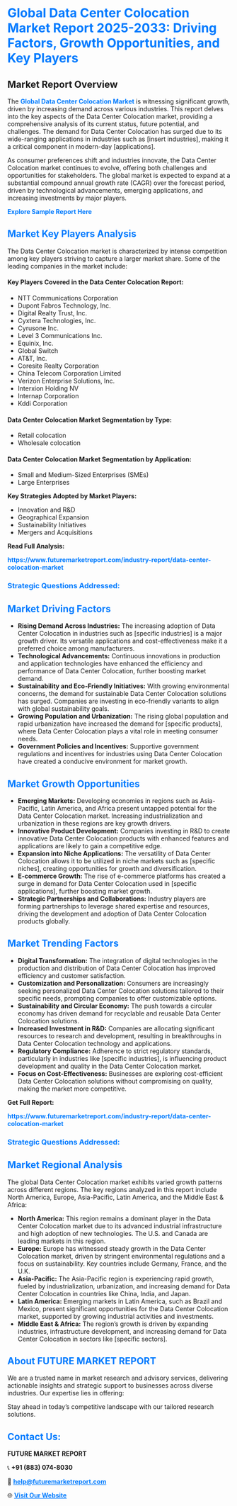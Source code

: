 <h1 style="color: #007BFF;">Global Data Center Colocation Market Report 2025-2033: Driving Factors, Growth Opportunities, and Key Players</h1>

<section id="overview">
<h2>Market Report Overview</h2>
<p>The <a href="https://www.futuremarketreport.com/industry-report/data-center-colocation-market" style="color: #007BFF; text-decoration: none;"><strong>Global Data Center Colocation Market</strong></a> is witnessing significant growth, driven by increasing demand across various industries. This report delves into the key aspects of the Data Center Colocation market, providing a comprehensive analysis of its current status, future potential, and challenges. The demand for Data Center Colocation has surged due to its wide-ranging applications in industries such as [insert industries], making it a critical component in modern-day [applications].</p>
<p>As consumer preferences shift and industries innovate, the Data Center Colocation market continues to evolve, offering both challenges and opportunities for stakeholders. The global market is expected to expand at a substantial compound annual growth rate (CAGR) over the forecast period, driven by technological advancements, emerging applications, and increasing investments by major players.</p>
</section>

<section id="overview">
<p><a href="https://www.futuremarketreport.com/request-sample/reportId=106730" style="color: #007BFF; text-decoration: none;"><strong>Explore Sample Report Here</strong></a></p>
</section>

<section id="key-players">
<h2 style="color: #007BFF;">Market Key Players Analysis</h2>
<p>The Data Center Colocation market is characterized by intense competition among key players striving to capture a larger market share. Some of the leading companies in the market include:</p>
<h4>Key Players Covered in the Data Center Colocation Report:</h4>
<ul><li>NTT Communications Corporation</li><li>Dupont Fabros Technology, Inc.</li><li>Digital Realty Trust, Inc.</li><li>Cyxtera Technologies, Inc.</li><li>Cyrusone Inc.</li><li>Level 3 Communications Inc.</li><li>Equinix, Inc.</li><li>Global Switch</li><li>AT&amp;T, Inc.</li><li>Coresite Realty Corporation</li><li>China Telecom Corporation Limited</li><li>Verizon Enterprise Solutions, Inc.</li><li>Interxion Holding NV</li><li>Internap Corporation</li><li>Kddi Corporation</li></ul>
<h4>Data Center Colocation Market Segmentation by Type:</h4>
<ul><li>Retail colocation</li><li>Wholesale colocation</li></ul>

<h4>Data Center Colocation Market Segmentation by Application:</h4>
<ul><li>Small and Medium-Sized Enterprises (SMEs)</li><li>Large Enterprises</li></ul>
<p><strong>Key Strategies Adopted by Market Players:</strong></p>
<ul>
<li>Innovation and R&D</li>
<li>Geographical Expansion</li>
<li>Sustainability Initiatives</li>
<li>Mergers and Acquisitions</li>
</ul>
</section>

<section>
<p><strong>Read Full Analysis: </strong></p><a href="https://www.futuremarketreport.com/industry-report/data-center-colocation-market" style="color: #007BFF; text-decoration: none;"><strong>https://www.futuremarketreport.com/industry-report/data-center-colocation-market</strong></a>
<h3 style="color: #007BFF;">Strategic Questions Addressed:</h3>
</section>

<section id="driving-factors">
<h2 style="color: #007BFF;">Market Driving Factors</h2>
<ul>
<li><strong>Rising Demand Across Industries:</strong> The increasing adoption of Data Center Colocation in industries such as [specific industries] is a major growth driver. Its versatile applications and cost-effectiveness make it a preferred choice among manufacturers.</li>
<li><strong>Technological Advancements:</strong> Continuous innovations in production and application technologies have enhanced the efficiency and performance of Data Center Colocation, further boosting market demand.</li>
<li><strong>Sustainability and Eco-Friendly Initiatives:</strong> With growing environmental concerns, the demand for sustainable Data Center Colocation solutions has surged. Companies are investing in eco-friendly variants to align with global sustainability goals.</li>
<li><strong>Growing Population and Urbanization:</strong> The rising global population and rapid urbanization have increased the demand for [specific products], where Data Center Colocation plays a vital role in meeting consumer needs.</li>
<li><strong>Government Policies and Incentives:</strong> Supportive government regulations and incentives for industries using Data Center Colocation have created a conducive environment for market growth.</li>
</ul>
</section>

<section id="growth-opportunities">
<h2 style="color: #007BFF;">Market Growth Opportunities</h2>
<ul>
<li><strong>Emerging Markets:</strong> Developing economies in regions such as Asia-Pacific, Latin America, and Africa present untapped potential for the Data Center Colocation market. Increasing industrialization and urbanization in these regions are key growth drivers.</li>
<li><strong>Innovative Product Development:</strong> Companies investing in R&D to create innovative Data Center Colocation products with enhanced features and applications are likely to gain a competitive edge.</li>
<li><strong>Expansion into Niche Applications:</strong> The versatility of Data Center Colocation allows it to be utilized in niche markets such as [specific niches], creating opportunities for growth and diversification.</li>
<li><strong>E-commerce Growth:</strong> The rise of e-commerce platforms has created a surge in demand for Data Center Colocation used in [specific applications], further boosting market growth.</li>
<li><strong>Strategic Partnerships and Collaborations:</strong> Industry players are forming partnerships to leverage shared expertise and resources, driving the development and adoption of Data Center Colocation products globally.</li>
</ul>
</section>

<section id="trending-factors">
<h2 style="color: #007BFF;">Market Trending Factors</h2>
<ul>
<li><strong>Digital Transformation:</strong> The integration of digital technologies in the production and distribution of Data Center Colocation has improved efficiency and customer satisfaction.</li>
<li><strong>Customization and Personalization:</strong> Consumers are increasingly seeking personalized Data Center Colocation solutions tailored to their specific needs, prompting companies to offer customizable options.</li>
<li><strong>Sustainability and Circular Economy:</strong> The push towards a circular economy has driven demand for recyclable and reusable Data Center Colocation solutions.</li>
<li><strong>Increased Investment in R&D:</strong> Companies are allocating significant resources to research and development, resulting in breakthroughs in Data Center Colocation technology and applications.</li>
<li><strong>Regulatory Compliance:</strong> Adherence to strict regulatory standards, particularly in industries like [specific industries], is influencing product development and quality in the Data Center Colocation market.</li>
<li><strong>Focus on Cost-Effectiveness:</strong> Businesses are exploring cost-efficient Data Center Colocation solutions without compromising on quality, making the market more competitive.</li>
</ul>
</section>

<section>
<p><strong>Get Full Report: </strong></p><a href="https://www.futuremarketreport.com/industry-report/data-center-colocation-market" style="color: #007BFF; text-decoration: none;"><strong>https://www.futuremarketreport.com/industry-report/data-center-colocation-market</strong></a>
<h3 style="color: #007BFF;">Strategic Questions Addressed:</h3>
</section>


<section id="regional-analysis">
<h2 style="color: #007BFF;">Market Regional Analysis</h2>
<p>The global Data Center Colocation market exhibits varied growth patterns across different regions. The key regions analyzed in this report include North America, Europe, Asia-Pacific, Latin America, and the Middle East & Africa:</p>
<ul>
<li><strong>North America:</strong> This region remains a dominant player in the Data Center Colocation market due to its advanced industrial infrastructure and high adoption of new technologies. The U.S. and Canada are leading markets in this region.</li>
<li><strong>Europe:</strong> Europe has witnessed steady growth in the Data Center Colocation market, driven by stringent environmental regulations and a focus on sustainability. Key countries include Germany, France, and the U.K.</li>
<li><strong>Asia-Pacific:</strong> The Asia-Pacific region is experiencing rapid growth, fueled by industrialization, urbanization, and increasing demand for Data Center Colocation in countries like China, India, and Japan.</li>
<li><strong>Latin America:</strong> Emerging markets in Latin America, such as Brazil and Mexico, present significant opportunities for the Data Center Colocation market, supported by growing industrial activities and investments.</li>
<li><strong>Middle East & Africa:</strong> The region’s growth is driven by expanding industries, infrastructure development, and increasing demand for Data Center Colocation in sectors like [specific sectors].</li>
</ul>
</section>

<footer>
<h2 style="color: #007BFF;">About FUTURE MARKET REPORT</h2>
<p>We are a trusted name in market research and advisory services, delivering actionable insights and strategic support to businesses across diverse industries. Our expertise lies in offering:</p>

<p>Stay ahead in today’s competitive landscape with our tailored research solutions.</p>

<h2 style="color: #007BFF;">Contact Us:</h2>
<p><strong>FUTURE MARKET REPORT</strong></p>
<p>📞 <strong>+91 (883) 074-8030</strong></p>
<p>📧 <strong><a href="mailto:help@futuremarketreport.com" style="color: #007BFF;">help@futuremarketreport.com</a></strong></p>
<p>🌐 <strong><a href="https://www.futuremarketreport.com/" style="color: #007BFF;">Visit Our Website</a></strong></p>
</footer>